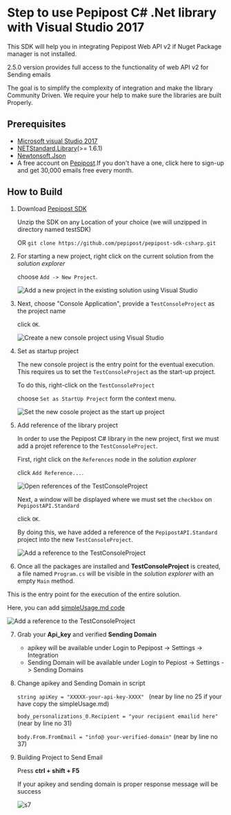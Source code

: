 # Step to use Pepipost C# .Net library with Visual Studio 2017

This SDK will help you in integrating Pepipost Web API v2 if Nuget Package manager is not installed.

2.5.0 version provides full access to the functionality of web API v2 for Sending emails

The goal is to simplify the complexity of integration and make the library Community Driven. We require your help to make sure the libraries are built Properly.

## Prerequisites

   * [Microsoft visual Studio 2017](https://visualstudio.microsoft.com/downloads/)
   * [NETStandard.Library](https://www.nuget.org/packages/NETStandard.Library/)(>= 1.6.1)
   * [Newtonsoft.Json](https://www.nuget.org/packages/Newtonsoft.Json/)
   * A free account on [Pepipost](https://app.pepipost.com/index.php/signup/registeruser).If you don't have a one, click here to sign-up and get 30,000 emails free every month.


## How to Build

 1. Download [Pepipost SDK](https://github.com/pepipost/pepipost-sdk-csharp/archive/master.zip)
   
    Unzip the SDK on any Location of your choice (we will unzipped in directory named testSDK)
            
    OR ```git clone https://github.com/pepipost/pepipost-sdk-csharp.git```
      
 2. For starting a new project, right click on the current solution from the *solution explorer* 
 
    choose  ``` Add -> New Project ```.

    ![Add a new project in the existing solution using Visual Studio](https://apidocs.io/illustration/cs?step=addProject&workspaceFolder=Pepipost%20API-CSharp&workspaceName=PepipostAPI&projectName=PepipostAPI.Standard)

 3. Next, choose "Console Application", provide a ``` TestConsoleProject ``` as the project name 
 
    click ``` OK ```.

    ![Create a new console project using Visual Studio](https://apidocs.io/illustration/cs?step=createProject&workspaceFolder=Pepipost%20API-CSharp&workspaceName=PepipostAPI&projectName=PepipostAPI.Standard)

 4. Set as startup project

    The new console project is the entry point for the eventual execution. This requires us to set the ``` TestConsoleProject ``` as the start-up project.
    
    To do this, right-click on the  ``` TestConsoleProject ```
    
    choose  ``` Set as StartUp Project ``` form the context menu.

    ![Set the new cosole project as the start up project](https://apidocs.io/illustration/cs?step=setStartup&workspaceFolder=Pepipost%20API-CSharp&workspaceName=PepipostAPI&projectName=PepipostAPI.Standard)

 5. Add reference of the library project

    In order to use the Pepipost C# library in the new project, first we must add a projet reference to the ``` TestConsoleProject ```. 
    
    First, right click on the ``` References ``` node in the *solution explorer*
    
    click ``` Add Reference... ```.

    ![Open references of the TestConsoleProject](https://apidocs.io/illustration/cs?step=addReference&workspaceFolder=Pepipost%20API-CSharp&workspaceName=PepipostAPI&projectName=PepipostAPI.Standard)

    Next, a window will be displayed where we must set the ``` checkbox ``` on ``` PepipostAPI.Standard ``` 
    
    click ``` OK ```. 
    
    By doing this, we have added a reference of the ```PepipostAPI.Standard``` project into the new ``` TestConsoleProject ```.

    ![Add a reference to the TestConsoleProject](https://apidocs.io/illustration/cs?step=createReference&workspaceFolder=Pepipost%20API-CSharp&workspaceName=PepipostAPI&projectName=PepipostAPI.Standard)
 
 6. Once all the packages are installed and **TestConsoleProject** is created, a file named ``` Program.cs ``` will be visible in the *solution explorer* with an empty ``` Main ``` method.
 
   This is the entry point for the execution of the entire solution.

   Here, you can add [simpleUsage.md code](https://github.com/hellovikram/pepipost-csharp/blob/master/simpleUsage.md) 

  ![Add a reference to the TestConsoleProject](https://apidocs.io/illustration/cs?step=addCode&workspaceFolder=Pepipost%20API-CSharp&workspaceName=PepipostAPI&projectName=PepipostAPI.Standard)

 7. Grab your **Api_key** and verified **Sending Domain**
   
       * apikey will be available under Login to Pepipost -> Settings -> Integration
       * Sending Domain will be available under Login to Pepiost -> Settings -> Sending Domains
      
 8. Change apikey and Sending Domain in script 
   
    ```string apiKey = "XXXXX-your-api-key-XXXX" ``` (near by line no 25 if your have copy the simpleUsage.md)
           
    ```body_personalizations_0.Recipient = "your recipient emailid here"``` (near by line no 31)
     
    ```body.From.FromEmail = "info@ your-verified-domain"``` (near by line no 37)
     
  9.  Building Project to Send Email
      
      Press **ctrl + shift + F5** 
      
      If your apikey and sending domain is proper response message will be success 
  
      ![s7](http://app1.falconide.com/integration_imgs/csharp-vs/screen-15.png)
